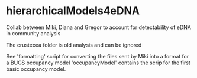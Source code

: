 # hierarchicalModels4eDNA
Collab between Miki, Diana and Gregor to account for detectability of eDNA in community analysis

The crustecea folder is old analysis and can be ignored

See 'formatting' script for converting the files sent by Miki into a format for a BUGS occupancy model
'occupancyModel' contains the scrip for the first basic occupancy model.